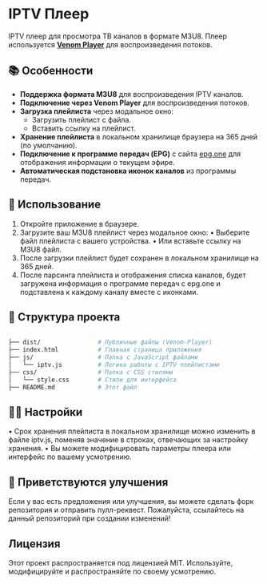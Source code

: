 # IPTV Плеер

IPTV плеер для просмотра ТВ каналов в формате M3U8. Плеер используется **[Venom Player](https://npm.io/package/venom-player)** для воспроизведения потоков.

## 📚 Особенности

- **Поддержка формата M3U8** для воспроизведения IPTV каналов.
- **Подключение через Venom Player** для воспроизведения потоков.
- **Загрузка плейлиста** через модальное окно:
  - Загрузить плейлист с файла.
  - Вставить ссылку на плейлист.
- **Хранение плейлиста** в локальном хранилище браузера на 365 дней (по умолчанию).
- **Подключение к программе передач (EPG)** с сайта [epg.one](http://epg.one/epg2.xml) для отображения информации о текущем эфире.
- **Автоматическая подстановка иконок каналов** из программы передач.



## 🚀 Использование

1.	Откройте приложение в браузере.
2.	Загрузите ваш M3U8 плейлист через модальное окно:
•	Выберите файл плейлиста с вашего устройства.
•	Или вставьте ссылку на M3U8 файл.
3.	После загрузки плейлист будет сохранен в локальном хранилище на 365 дней.
4.	После парсинга плейлиста и отображения списка каналов, будет загружена информация о программе передач с epg.one и подставлена к каждому каналу вместе с иконками.

 ## 📂 Структура проекта
```bash

├── dist/                # Публичные файлы (Venom-Player)
├── index.html           # Главная страница приложения
├── js/                  # Папка с JavaScript файлами
│   └── iptv.js          # Логика работы с IPTV плейлистами
├── css/                 # Папка с CSS стилями
│   └── style.css        # Стили для интерфейса
├── README.md            # Этот файл
```
## 🧑‍💻 Настройки

•	Срок хранения плейлиста в локальном хранилище можно изменить в файле iptv.js, поменяв значение в строках, отвечающих за настройку хранения.
•	Вы можете модифицировать параметры плеера или интерфейс по вашему усмотрению.

## 🙌 Приветствуются улучшения

Если у вас есть предложения или улучшения, вы можете сделать форк репозитория и отправить пулл-реквест. Пожалуйста, ссылайтесь на данный репозиторий при создании изменений!

## Лицензия

Этот проект распространяется под лицензией MIT. Используйте, модифицируйте и распространяйте по своему усмотрению.
